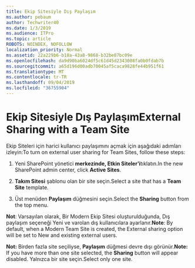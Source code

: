 ```yaml
---
title: Ekip Sitesiyle Dış Paylaşım
ms.author: pebaum
author: Techwriter40
ms.date: 1/3/2019
ms.audience: ITPro
ms.topic: article
ROBOTS: NOINDEX, NOFOLLOW
localization_priority: Normal
ms.assetid: 22a229b6-b18a-43a8-9868-b32be87bc09e
ms.openlocfilehash: da9d90ba6024df5c61d45d2343008fa0b0fdab7b
ms.sourcegitcommit: a65d196d00adb70045af5caca9828fe44b951f61
ms.translationtype: MT
ms.contentlocale: tr-TR
ms.lasthandoff: 09/04/2019
ms.locfileid: "36755904"
---
```

# <a name="external-sharing-with-a-team-site"></a><span data-ttu-id="80fc1-102">Ekip Sitesiyle Dış Paylaşım</span><span class="sxs-lookup"><span data-stu-id="80fc1-102">External Sharing with a Team Site</span></span>

<span data-ttu-id="80fc1-103">Ekip Siteleri için harici kullanıcı paylaşımını açmak için aşağıdaki adımları izleyin:</span><span class="sxs-lookup"><span data-stu-id="80fc1-103">To turn on external user sharing for Team Sites, follow these steps:</span></span> 
  
1. <span data-ttu-id="80fc1-104">Yeni SharePoint yönetici **merkezinde, Etkin Siteler'i**tıklatın.</span><span class="sxs-lookup"><span data-stu-id="80fc1-104">In the new SharePoint admin center, click **Active Sites**.</span></span>
  
2. <span data-ttu-id="80fc1-105">**Takım Sitesi** şablonu olan bir site seçin.</span><span class="sxs-lookup"><span data-stu-id="80fc1-105">Select a site that has a **Team Site** template.</span></span> 
  
3. <span data-ttu-id="80fc1-106">Üst menüden **Paylaşım** düğmesini seçin.</span><span class="sxs-lookup"><span data-stu-id="80fc1-106">Select the **Sharing** button from the top menu.</span></span> 
  
 <span data-ttu-id="80fc1-107">**Not**: Varsayılan olarak, Bir Modern Ekip Sitesi oluşturulduğunda, Dış paylaşım seçeneği Yeni ve varolan dış kullanıcılara ayarlanır.</span><span class="sxs-lookup"><span data-stu-id="80fc1-107">**Note**: By default, when a Modern Team Site is created, the External sharing option will be set to New and existing external users.</span></span> 
  
 <span data-ttu-id="80fc1-108">**Not:** Birden fazla site seçiliyse, **Paylaşım** düğmesi devre dışı görünür.</span><span class="sxs-lookup"><span data-stu-id="80fc1-108">**Note:** If you have more than one site selected, the **Sharing** button will appear disabled.</span></span> <span data-ttu-id="80fc1-109">Yalnızca bir site seçin.</span><span class="sxs-lookup"><span data-stu-id="80fc1-109">Select only one site.</span></span> 
  

